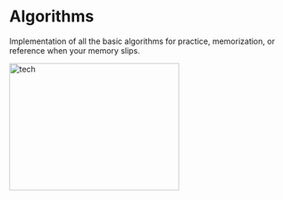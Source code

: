 # Algorithms
Implementation of all the basic algorithms for practice, memorization, or reference when your memory slips.

<img src="https://media.giphy.com/media/oAIgbKFDB2m08/giphy.gif" alt="tech" style="width:304px;height:228px;">
